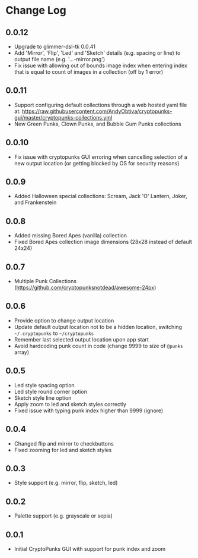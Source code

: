# Change Log

## 0.0.12

- Upgrade to glimmer-dsl-tk 0.0.41
- Add 'Mirror', 'Flip', 'Led' and 'Sketch' details (e.g. spacing or line) to output file name (e.g. '...-mirror.png')
- Fix issue with allowing out of bounds image index when entering index that is equal to count of images in a collection (off by 1 error)

## 0.0.11

- Support configuring default collections through a web hosted yaml file at: https://raw.githubusercontent.com/AndyObtiva/cryptopunks-gui/master/cryptopunks-collections.yml
- New Green Punks, Clown Punks, and Bubble Gum Punks collections

## 0.0.10

- Fix issue with cryptopunks GUI erroring when cancelling selection of a new output location (or getting blocked by OS for security reasons)

## 0.0.9

- Added Halloween special collections: Scream, Jack 'O' Lantern, Joker, and Frankenstein

## 0.0.8

- Added missing Bored Apes (vanilla) collection
- Fixed Bored Apes collection image dimensions (28x28 instead of default 24x24)

## 0.0.7

- Multiple Punk Collections (https://github.com/cryptopunksnotdead/awesome-24px)

## 0.0.6

- Provide option to change output location
- Update default output location not to be a hidden location, switching `~/.cryptopunks` to `~/cryptopunks`
- Remember last selected output location upon app start
- Avoid hardcoding punk count in code (change 9999 to size of `@punks` array)

## 0.0.5

- Led style spacing option
- Led style round corner option
- Sketch style line option
- Apply zoom to led and sketch styles correctly
- Fixed issue with typing punk index higher than 9999 (ignore)

## 0.0.4

- Changed flip and mirror to checkbuttons
- Fixed zooming for led and sketch styles

## 0.0.3

- Style support (e.g. mirror, flip, sketch, led)

## 0.0.2

- Palette support (e.g. grayscale or sepia)

## 0.0.1

- Initial CryptoPunks GUI with support for punk index and zoom
